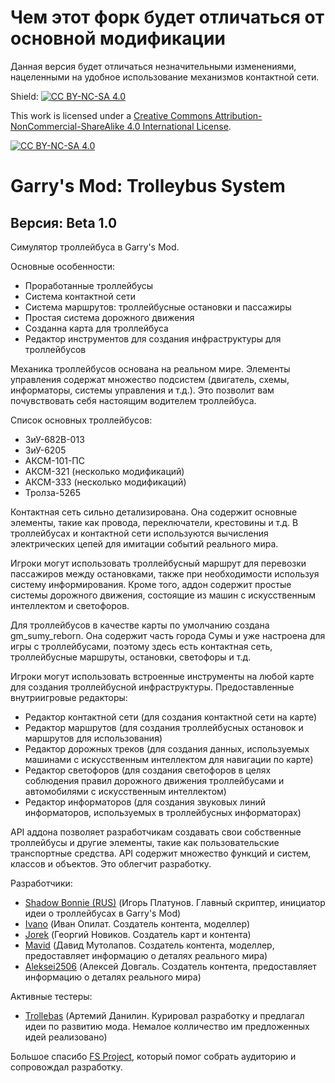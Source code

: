 # Чем этот форк будет отличаться от основной модификации
Данная версия будет отличаться незначительными изменениями, нацеленными на удобное использование механизмов контактной сети. 

Shield: [![CC BY-NC-SA 4.0][cc-by-nc-sa-shield]][cc-by-nc-sa]

This work is licensed under a
[Creative Commons Attribution-NonCommercial-ShareAlike 4.0 International License][cc-by-nc-sa].

[![CC BY-NC-SA 4.0][cc-by-nc-sa-image]][cc-by-nc-sa]

[cc-by-nc-sa]: http://creativecommons.org/licenses/by-nc-sa/4.0/
[cc-by-nc-sa-image]: https://licensebuttons.net/l/by-nc-sa/4.0/88x31.png
[cc-by-nc-sa-shield]: https://img.shields.io/badge/License-CC%20BY--NC--SA%204.0-lightgrey.svg

# Garry's Mod: Trolleybus System
## Версия: Beta 1.0

Симулятор троллейбуса в Garry's Mod.

Основные особенности:
* Проработанные троллейбусы
* Система контактной сети
* Система маршрутов: троллейбусные остановки и пассажиры
* Простая система дорожного движения
* Созданна карта для троллейбуса
* Редактор инструментов для создания инфраструктуры для троллейбусов

Механика троллейбусов основана на реальном мире. Элементы управления содержат множество подсистем (двигатель, схемы, информаторы, системы управления и т.д.). Это позволит вам почувствовать себя настоящим водителем троллейбуса.

Список основных троллейбусов:
* ЗиУ-682В-013
* ЗиУ-6205
* АКСМ-101-ПС
* АКСМ-321 (несколько модификаций)
* АКСМ-333 (несколько модификаций)
* Тролза-5265

Контактная сеть сильно детализирована. Она содержит основные элементы, такие как провода, переключатели, крестовины и т.д. В троллейбусах и контактной сети используются вычисления электрических цепей для имитации событий реального мира.

Игроки могут использовать троллейбусный маршрут для перевозки пассажиров между остановками, также при необходимости используя систему информирования. Кроме того, аддон содержит простые системы дорожного движения, состоящие из машин с искусственным интеллектом и светофоров.

Для троллейбусов в качестве карты по умолчанию создана gm_sumy_reborn. Она содержит часть города Сумы и уже настроена для игры с троллейбусами, поэтому здесь есть контактная сеть, троллейбусные маршруты, остановки, светофоры и т.д.

Игроки могут использовать встроенные инструменты на любой карте для создания троллейбусной инфраструктуры. Предоставленные внутриигровые редакторы:
* Редактор контактной сети (для создания контактной сети на карте)
* Редактор маршрутов (для создания троллейбусных остановок и маршрутов для использования)
* Редактор дорожных треков (для создания данных, используемых машинами с искусственным интеллектом для навигации по карте)
* Редактор светофоров (для создания светофоров в целях соблюдения правил дорожного движения троллейбусами и автомобилями с искусственным интеллектом)
* Редактор информаторов (для создания звуковых линий информаторов, используемых в троллейбусных информаторах)

API аддона позволяет разработчикам создавать свои собственные троллейбусы и другие элементы, такие как пользовательские транспортные средства. API содержит множество функций и систем, классов и объектов. Это облегчит разработку.

Разработчики:
* [Shadow Bonnie (RUS)](https://steamcommunity.com/id/shadowbonnierus) (Игорь Платунов. Главный скриптер, инициатор идеи о троллейбусах в Garry's Mod)
* [Ivano](https://steamcommunity.com/profiles/76561198221032424) (Иван Опилат. Создатель контента, моделлер)
* [Jorek](https://steamcommunity.com/id/overlord__) (Георгий Новиков. Создатель карт и контента)
* [Mavid](https://steamcommunity.com/profiles/76561198999620249) (Давид Мутолапов. Создатель контента, моделлер, предоставляет информацию о деталях реального мира)
* [Aleksei2506](https://steamcommunity.com/id/Aleksei2506) (Алексей Довгаль. Создатель контента, предоставляет информацию о деталях реального мира)

Активные тестеры:
* [Trollebas](https://steamcommunity.com/id/trollebas) (Артемий Данилин. Курировал разработку и предлагал идеи по развитию мода. Немалое колличество им предложенных идей реализовано)

Большое спасибо [FS Project](https://fsproject.ru), который помог собрать аудиторию и сопровождал разработку.
